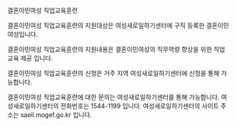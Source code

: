 결혼이민여성 직업교육훈련

결혼이민여성 직업교육훈련의 지원대상은 여성새로일하기센터에 구직 등록한 결혼이민여성입니다.

결혼이민여성 직업교육훈련의 지원내용은 결혼이민여성의 직무역량 향상을 위한 직업교육 제공 입니다.

결혼이민여성 직업교육훈련의 신청은 거주 지역 여성새로일하기센터에 신청을 통해 가능합니다.

결혼이민여성 직업교육훈련에 대한 문의는 여성새로일하기센터를 통해 가능합니다.
여성새로일하기센터의 전화번호는 1544-1199 입니다.
여성새로일하기센터의 사이트 주소는 saeil.mogef.go.kr 입니다.
